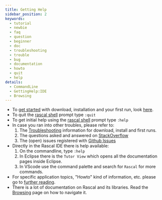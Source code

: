 ```yaml
---
title: Getting Help
sidebar_position: 2
keywords:
  - tutorial
  - newbie
  - faq
  - question
  - beginner
  - doc
  - troubleshooting
  - trouble
  - bug
  - documentation
  - howto
  - quit
  - help
details:
  - CommandLine
  - GettingHelp:IDE
  - Browsing
---
```


* To [get started](../GettingStarted/index.md) with download, installation and your first run, look [here](../GettingStarted/index.md).
* To quit the [rascal shell](../RascalShell/index.md) prompt type `:quit`
* To get initial help using the [rascal shell](../RascalShell/index.md) prompt type `:help` 
* In case you ran into other troubles, please refer to:
   1. The [Troubleshooting](../GettingStarted/Troubleshooting/index.md) information for download, install and first runs.
   2. The questions asked and answered on [StackOverflow](http://stackoverflow.com/questions/tagged/rascal)
   3. The (open) issues registered with [Github Issues](http://github.com/usethesource/rascal/issues)
* Directly in the Rascal IDE there is help available:
   1. On the commandline, type `:help`
   2. In Eclipse there is the `Tutor View` which opens all the documentation pages inside Eclipse.
   3. In VScode use the command palette and search for `Rascal` for more commands.
* For specific application topics, "Howto" kind of information, etc. please go to [further reading](../GettingHelp/FurtherReading/index.md).
* There is a lot of documentation on Rascal and its libraries. Read the [Browsing](../GettingHelp/Browsing/index.md) page on how to navigate it.


